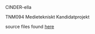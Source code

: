 CINDER-ella

TNM094 Medietekniskt Kandidatprojekt

source files found [here](https://github.com/KevinEC/kandidatenSource)

